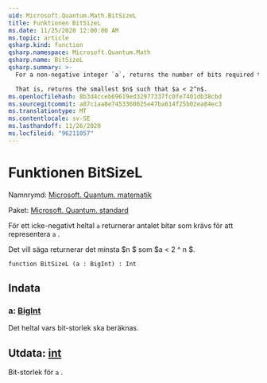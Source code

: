 ```yaml
---
uid: Microsoft.Quantum.Math.BitSizeL
title: Funktionen BitSizeL
ms.date: 11/25/2020 12:00:00 AM
ms.topic: article
qsharp.kind: function
qsharp.namespace: Microsoft.Quantum.Math
qsharp.name: BitSizeL
qsharp.summary: >-
  For a non-negative integer `a`, returns the number of bits required to represent `a`.

  That is, returns the smallest $n$ such that $a < 2^n$.
ms.openlocfilehash: 8b3d4cceb69619ed32977337fc0fe7401db38cbd
ms.sourcegitcommit: a87c1aa8e7453360025e47ba614f25b02ea84ec3
ms.translationtype: MT
ms.contentlocale: sv-SE
ms.lasthandoff: 11/26/2020
ms.locfileid: "96211057"
---
```

# <a name="bitsizel-function"></a>Funktionen BitSizeL

Namnrymd: [Microsoft. Quantum. matematik](xref:Microsoft.Quantum.Math)

Paket: [Microsoft. Quantum. standard](https://nuget.org/packages/Microsoft.Quantum.Standard)


För ett icke-negativt heltal `a` returnerar antalet bitar som krävs för att representera `a` .

Det vill säga returnerar det minsta $n $ som $a < 2 ^ n $.

```qsharp
function BitSizeL (a : BigInt) : Int
```


## <a name="input"></a>Indata

### <a name="a--bigint"></a>a: [BigInt](xref:microsoft.quantum.lang-ref.bigint)

Det heltal vars bit-storlek ska beräknas.



## <a name="output--int"></a>Utdata: [int](xref:microsoft.quantum.lang-ref.int)

Bit-storlek för `a` .